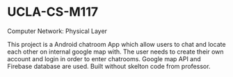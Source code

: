 # UCLA-CS-M117
Computer Network: Physical Layer

This project is a Android chatroom App which allow users to chat and locate each other on internal google map with. The user needs to create their own account and login in order to enter chatrooms. Google map API and Firebase database are used. Built without skelton code from  professor.
